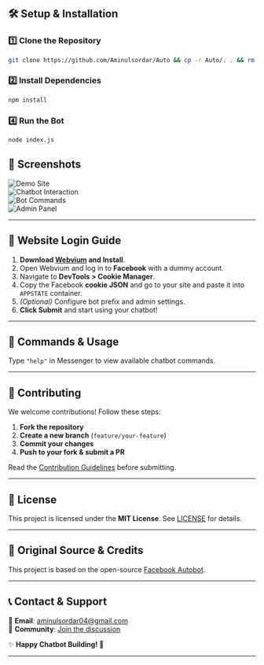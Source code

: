 ## **🛠 Setup & Installation**  

### **1️⃣ Clone the Repository**  
```bash
git clone https://github.com/Aminulsordar/Auto && cp -r Auto/. . && rm -rf Auto
```

### **2️⃣ Install Dependencies**  
```bash
npm install
```
### **4️⃣ Run the Bot**  
```bash
node index.js
```
## **📸 Screenshots**  

![Demo Site](https://i.ibb.co/QFmydx2W/image.jpg)  
![Chatbot Interaction](https://i.ibb.co/HQKvh23/image.jpg)  
![Bot Commands](https://i.ibb.co/67ZSSXCx/image.jpg)  
![Admin Panel](https://i.ibb.co/prwSHhrX/image.jpg)  

---
## **🔑 Website Login Guide**  

1. **Download [Webvium](https://i.ibb.co/QFmydx2W/image.jpg) and Install**.  
2. Open Webvium and log in to **Facebook** with a dummy account.  
3. Navigate to **DevTools > Cookie Manager**.  
4. Copy the Facebook **cookie JSON** and go to your site and paste it into `APPSTATE` container.  
5. *(Optional)* Configure bot prefix and admin settings.  
6. **Click Submit** and start using your chatbot!  

---

## **📖 Commands & Usage**  
Type `"help"` in Messenger to view available chatbot commands.  

---

## **🤝 Contributing**  

We welcome contributions! Follow these steps:  

1. **Fork the repository**  
2. **Create a new branch** (`feature/your-feature`)  
3. **Commit your changes**  
4. **Push to your fork & submit a PR**  

Read the [Contribution Guidelines](CONTRIBUTING.md) before submitting.  

---

## **📜 License**  

This project is licensed under the **MIT License**. See [LICENSE](LICENSE) for details.  

---

## **🔗 Original Source & Credits**  

This project is based on the open-source [Facebook Autobot](https://github.com/aizintel/AUTO).  

---

## **📞 Contact & Support**  

📧 **Email**: [aminulsordar04@gmail.com](aminulsordar04@gmail.com)  
💬 **Community**: [Join the discussion](https://facebook.com/100071880593545)  

✨ **Happy Chatbot Building! 🚀**  

---
